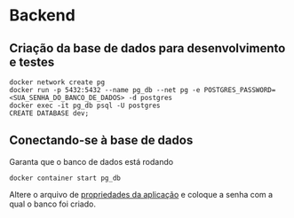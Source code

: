 # Backend

## Criação da base de dados para desenvolvimento e testes
```
docker network create pg
docker run -p 5432:5432 --name pg_db --net pg -e POSTGRES_PASSWORD=<SUA_SENHA_DO_BANCO_DE_DADOS> -d postgres
docker exec -it pg_db psql -U postgres
CREATE DATABASE dev;
```

## Conectando-se à base de dados

Garanta que o banco de dados está rodando

```
docker container start pg_db
```

Altere o arquivo de [propriedades da aplicação](./src/main/resources/application.properties) e coloque a senha com a qual o banco foi criado.
